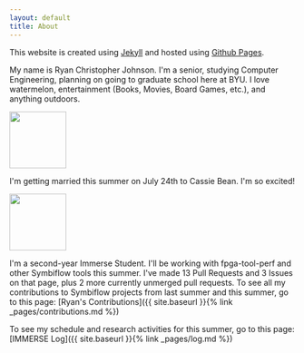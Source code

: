 ```yaml
---
layout: default
title: About
---
```


This website is created using [Jekyll](https://jekyllrb.com/) and hosted using [Github Pages](https://pages.github.com/).

My name is Ryan Christopher Johnson. I'm a senior, studying Computer Engineering, planning on going to graduate school here at BYU. I love watermelon, entertainment (Books, Movies, Board Games, etc.), and anything outdoors.

<img src="{% link images/RyanImage.jpg %}" width="100">

I'm getting married this summer on July 24th to Cassie Bean. I'm so excited!

<img src="{% link images/RyanCassie.jpg %}" width="100">

I'm a second-year Immerse Student. I'll be working with fpga-tool-perf and other Symbiflow tools this summer. I've made 13 Pull Requests and 3 Issues on that page, plus 2 more currently unmerged pull requests. To see all my contributions to Symbiflow projects from last summer and this summer, go to this page: [Ryan's Contributions]({{ site.baseurl }}{% link _pages/contributions.md %})

To see my schedule and research activities for this summer, go to this page: [IMMERSE Log]({{ site.baseurl }}{% link _pages/log.md %})
